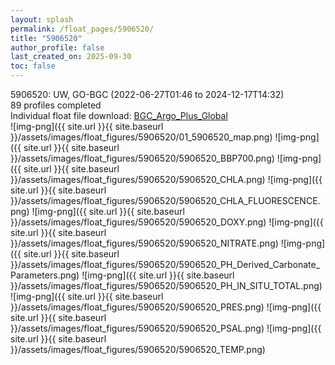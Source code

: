 ```yaml
---
layout: splash
permalink: /float_pages/5906520/
title: "5906520"
author_profile: false
last_created_on: 2025-09-30
toc: false
---
```

 
5906520: UW, GO-BGC (2022-06-27T01:46 to 2024-12-17T14:32)\
89 profiles completed\
Individual float file download: [BGC_Argo_Plus_Global](https://ftp.soest.hawaii.edu/bgc_argo_plus/Individual_Floats/outliers_removed/5906520_Sprof_processed.nc)\
![img-png]({{ site.url }}{{ site.baseurl }}/assets/images/float_figures/5906520/01_5906520_map.png)
![img-png]({{ site.url }}{{ site.baseurl }}/assets/images/float_figures/5906520/5906520_BBP700.png)
![img-png]({{ site.url }}{{ site.baseurl }}/assets/images/float_figures/5906520/5906520_CHLA.png)
![img-png]({{ site.url }}{{ site.baseurl }}/assets/images/float_figures/5906520/5906520_CHLA_FLUORESCENCE.png)
![img-png]({{ site.url }}{{ site.baseurl }}/assets/images/float_figures/5906520/5906520_DOXY.png)
![img-png]({{ site.url }}{{ site.baseurl }}/assets/images/float_figures/5906520/5906520_NITRATE.png)
![img-png]({{ site.url }}{{ site.baseurl }}/assets/images/float_figures/5906520/5906520_PH_Derived_Carbonate_Parameters.png)
![img-png]({{ site.url }}{{ site.baseurl }}/assets/images/float_figures/5906520/5906520_PH_IN_SITU_TOTAL.png)
![img-png]({{ site.url }}{{ site.baseurl }}/assets/images/float_figures/5906520/5906520_PRES.png)
![img-png]({{ site.url }}{{ site.baseurl }}/assets/images/float_figures/5906520/5906520_PSAL.png)
![img-png]({{ site.url }}{{ site.baseurl }}/assets/images/float_figures/5906520/5906520_TEMP.png)

